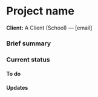 Project name
================

**Client:** A Client (School) &mdash; [email]

### Brief summary

### Current status

#### To do

#### Updates
